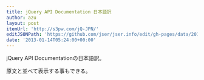 ```yaml
---
title: jQuery API Documentation 日本語訳
author: azu
layout: post
itemUrl: 'http://s3pw.com/jQ-JPN/'
editJSONPath: 'https://github.com/jser/jser.info/edit/gh-pages/data/2013/01/index.json'
date: '2013-01-14T05:24:00+00:00'
---
```

jQuery API Documentationの日本語訳。

原文と並べて表示する事もできる。
